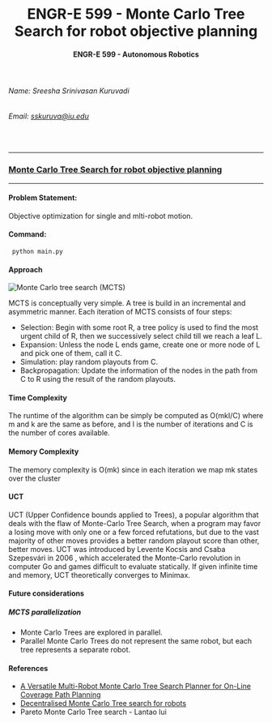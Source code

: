 # <div align="center"> ENGR-E 599 - Monte Carlo Tree Search for robot objective planning
####  <div align="center"> ENGR-E 599 - Autonomous Robotics

<br>

###### Name: Sreesha Srinivasan Kuruvadi
###### Email: *sskuruva@iu.edu*
<br>

***
### [Monte Carlo Tree Search for robot objective planning](https://github.iu.edu/sskuruva/as_engr-599_final_project)
***

#### Problem Statement:
Objective optimization for single and mlti-robot motion.

#### Command:
<code> python main.py  </code>

#### Approach
![Monte Carlo tree search (MCTS)](https://github.iu.edu/sskuruva/as_engr-599_final_project/media/mcts.png)


MCTS is conceptually very simple. A tree is build in an incremental and asymmetric
manner. Each iteration of MCTS consists of four steps:
- Selection: Begin with some root R, a tree policy is used to find the most urgent child of
R, then we successively select child till we reach a leaf L.
- Expansion: Unless the node L ends game, create one or more node of L and pick one of
them, call it C.
- Simulation: play random playouts from C.
- Backpropagation: Update the information of the nodes in the path from C to R using the
result of the random playouts.

#### Time Complexity
The runtime of the algorithm can be simply be computed as O(mkI/C) where m and k are the same as before, and I is the number of iterations and C is the number of cores available.
#### Memory Complexity
The memory complexity is O(mk) since in each iteration we map mk states over the cluster

#### UCT
UCT (Upper Confidence bounds applied to Trees), a popular algorithm that deals with the flaw of Monte-Carlo Tree Search, when a program may favor a losing move with only one or a few forced refutations, but due to the vast majority of other moves provides a better random playout score than other, better moves. UCT was introduced by Levente Kocsis and Csaba Szepesvári in 2006 , which accelerated the Monte-Carlo revolution in computer Go and games difficult to evaluate statically. If given infinite time and memory, UCT theoretically converges to Minimax.

#### Future considerations
##### MCTS parallelization
- Monte Carlo Trees are explored in parallel. 
- Parallel Monte Carlo Trees do not represent the same robot, but each tree represents a separate robot.

#### References
- [A Versatile Multi-Robot Monte Carlo Tree Search Planner
for On-Line Coverage Path Planning](https://arxiv.org/pdf/2002.04517.pdf)
- [Decentralised Monte Carlo Tree search for robots](https://opus.lib.uts.edu.au/bitstream/10453/97186/1/WAFR_2016_paper_50.pdf)
- Pareto Monte Carlo Tree search - Lantao lui

